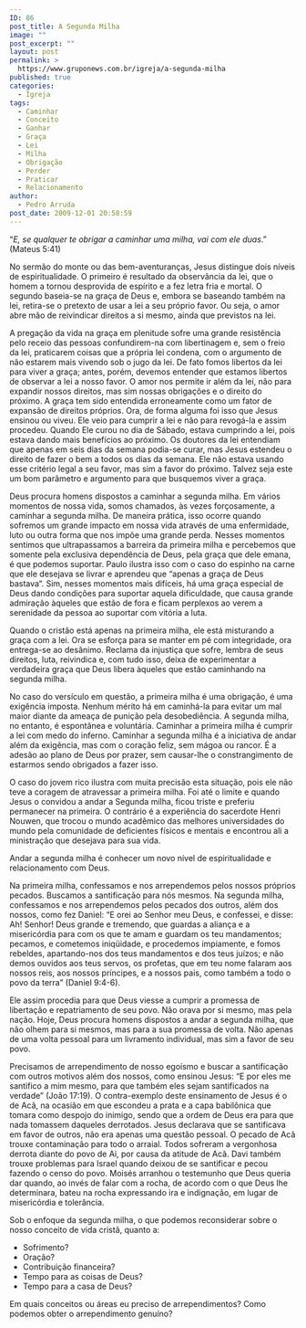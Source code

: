 ```yaml
---
ID: 86
post_title: A Segunda Milha
image: ""
post_excerpt: ""
layout: post
permalink: >
  https://www.gruponews.com.br/igreja/a-segunda-milha
published: true
categories:
  - Igreja
tags:
  - Caminhar
  - Conceito
  - Ganhar
  - Graça
  - Lei
  - Milha
  - Obrigação
  - Perder
  - Praticar
  - Relacionamento
author:
  - Pedro Arruda
post_date: 2009-12-01 20:58:59
---
```

“<em>E, se qualquer te obrigar a caminhar uma milha, vai com ele duas</em>.” (Mateus 5:41)

No sermão do monte ou das bem-aventuranças, Jesus distingue dois níveis de espiritualidade. O primeiro é resultado da observância da lei, que o homem a tornou desprovida de espírito e a fez letra fria e mortal. O segundo baseia-se na graça de Deus e, embora se baseando também na lei, retira-se o pretexto de usar a lei a seu próprio favor. Ou seja, o amor abre mão de reivindicar direitos a si mesmo, ainda que previstos na lei.

A pregação da vida na graça em plenitude sofre uma grande resistência pelo receio das pessoas confundirem-na com libertinagem e, sem o freio da lei, praticarem coisas que a própria lei condena, com o argumento de não estarem mais vivendo sob o jugo da lei. De fato fomos libertos da lei para viver a graça; antes, porém, devemos entender que estamos libertos de observar a lei a nosso favor. O amor nos permite ir além da lei, não para expandir nossos direitos, mas sim nossas obrigações e o direito do próximo. A graça tem sido entendida erroneamente como um fator de expansão de direitos próprios. Ora, de forma alguma foi isso que Jesus ensinou ou viveu. Ele veio para cumprir a lei e não para revogá-la e assim procedeu. Quando Ele curou no dia de Sábado, estava cumprindo a lei, pois estava dando mais benefícios ao próximo. Os doutores da lei entendiam que apenas em seis dias da semana podia-se curar, mas Jesus estendeu o direito de fazer o bem a todos os dias da semana. Ele não estava usando esse critério legal a seu favor, mas sim a favor do próximo. Talvez seja este um bom parâmetro e argumento para que busquemos viver a graça.

Deus procura homens dispostos a caminhar a segunda milha. Em vários momentos de nossa vida, somos chamados, às vezes forçosamente, a caminhar a segunda milha. De maneira prática, isso ocorre quando sofremos um grande impacto em nossa vida através de uma enfermidade, luto ou outra forma que nos impõe uma grande perda. Nesses momentos sentimos que ultrapassamos a barreira da primeira milha e percebemos que somente pela exclusiva dependência de Deus, pela graça que dele emana, é que podemos suportar. Paulo ilustra isso com o caso do espinho na carne que ele desejava se livrar e aprendeu que “apenas a graça de Deus bastava“. Sim, nesses momentos mais difíceis, há uma graça especial de Deus dando condições para suportar aquela dificuldade, que causa grande admiração àqueles que estão de fora e ficam perplexos ao verem a serenidade da pessoa ao suportar com vitória a luta.

Quando o cristão está apenas na primeira milha, ele está misturando a graça com a lei. Ora se esforça para se manter em pé com integridade, ora entrega-se ao desânimo. Reclama da injustiça que sofre, lembra de seus direitos, luta, reivindica e, com tudo isso, deixa de experimentar a verdadeira graça que Deus libera àqueles que estão caminhando na segunda milha.

No caso do versículo em questão, a primeira milha é uma obrigação, é uma exigência imposta. Nenhum mérito há em caminhá-la para evitar um mal maior diante da ameaça de punição pela desobediência. A segunda milha, no entanto, é espontânea e voluntária. Caminhar a primeira milha é cumprir a lei com medo do inferno. Caminhar a segunda milha é a iniciativa de andar além da exigência, mas com o coração feliz, sem mágoa ou rancor. É a adesão ao plano de Deus por prazer, sem causar-lhe o constrangimento de estarmos sendo obrigados a fazer isso.

O caso do jovem rico ilustra com muita precisão esta situação, pois ele não teve a coragem de atravessar a primeira milha. Foi até o limite e quando Jesus o convidou a andar a Segunda milha, ficou triste e preferiu permanecer na primeira. O contrário é a experiência do sacerdote Henri Nouwen, que trocou o mundo acadêmico das melhores universidades do mundo pela comunidade de deficientes físicos e mentais e encontrou ali a ministração que desejava para sua vida.

Andar a segunda milha é conhecer um novo nível de espiritualidade e relacionamento com Deus.

Na primeira milha, confessamos e nos arrependemos pelos nossos próprios pecados. Buscamos a santificação para nós mesmos. Na segunda milha, confessamos e nos arrependemos pelos pecados dos outros, além dos nossos, como fez Daniel: “E orei ao Senhor meu Deus, e confessei, e disse: Ah! Senhor! Deus grande e tremendo, que guardas a aliança e a misericórdia para com os que te amam e guardam os teu mandamentos; pecamos, e cometemos iniqüidade, e procedemos impiamente, e fomos rebeldes, apartando-nos dos teus mandamentos e dos teus juízos; e não demos ouvidos aos teus servos, os profetas, que em teu nome falaram aos nossos reis, aos nossos príncipes, e a nossos pais, como também a todo o povo da terra” (Daniel 9:4-6).

Ele assim procedia para que Deus viesse a cumprir a promessa de libertação e repatriamento de seu povo. Não orava por si mesmo, mas pela nação. Hoje, Deus procura homens dispostos a andar a segunda milha, que não olhem para si mesmos, mas para a sua promessa de volta. Não apenas de uma volta pessoal para um livramento individual, mas sim a favor de seu povo.

Precisamos de arrependimento de nosso egoísmo e buscar a santificação com outros motivos além dos nossos, como ensinou Jesus: “E por eles me santifico a mim mesmo, para que também eles sejam santificados na verdade” (João 17:19). O contra-exemplo deste ensinamento de Jesus é o de Acã, na ocasião em que escondeu a prata e a capa babilônica que tomara como despojo do inimigo, sendo que a ordem de Deus era para que nada tomassem daqueles derrotados. Jesus declarava que se santificava em favor de outros, não era apenas uma questão pessoal. O pecado de Acã trouxe contaminação para todo o arraial. Todos sofreram a vergonhosa derrota diante do povo de Ai, por causa da atitude de Acã. Davi também trouxe problemas para Israel quando deixou de se santificar e pecou fazendo o censo do povo. Moisés arranhou o testemunho que Deus queria dar quando, ao invés de falar com a rocha, de acordo com o que Deus lhe determinara, bateu na rocha expressando ira e indignação, em lugar de misericórdia e tolerância.

Sob o enfoque da segunda milha, o que podemos reconsiderar sobre o nosso conceito de vida cristã, quanto a:

- Sofrimento?
- Oração?
- Contribuição financeira?
- Tempo para as coisas de Deus?
- Tempo para a casa de Deus?

Em quais conceitos ou áreas eu preciso de arrependimentos? Como podemos obter o arrependimento genuíno?